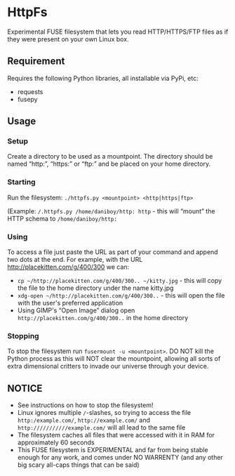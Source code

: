HttpFs
======

Experimental FUSE filesystem that lets you read HTTP/HTTPS/FTP files as if they were present on your own Linux box.


Requirement
-----------

Requires the following Python libraries, all installable via PyPi, etc:
* requests
* fusepy

Usage
-----

### Setup

Create a directory to be used as a mountpoint. The directory should be named “http:”, “https:” or “ftp:” and be placed on your home directory.

### Starting

Run the filesystem: `./httpfs.py <mountpoint> <http|https|ftp>`

(Example: `/.httpfs.py /home/daniboy/http: http` - this will “mount” the HTTP schema to `/home/daniboy/http:`

### Using

To access a file just paste the URL as part of your command and append two dots at the end.
For example, with the URL http://placekitten.com/g/400/300 we can:
* `cp ~/http://placekitten.com/g/400/300.. ~/kitty.jpg` - this will copy the file to the home directory under the name kitty.jpg
* `xdg-open ~/http://placekitten.com/g/400/300..` - this will open the file with the user's preferred application
* Using GIMP's “Open Image” dialog open `http://placekitten.com/g/400/300..` in the home directory

### Stopping

To stop the filesystem run `fusermount -u <mountpoint>`. DO NOT kill the Python process as this will NOT clear the mountpoint, allowing all sorts of extra dimensional critters to invade our universe through your device.

NOTICE
------

* See instructions on how to stop the filesystem!
* Linux ignores multiple `/`-slashes, so trying to access the file `http:/example.com/`, `http://example.com/` and `http:///////////example.com/` will all lead to the same file
* The filesystem caches all files that were accessed with it in RAM for approximately 60 seconds
* This FUSE filesystem is EXPERIMENTAL and far from being stable enough for any work, and comes under NO WARRENTY (and any other big scary all-caps things that can be said)
